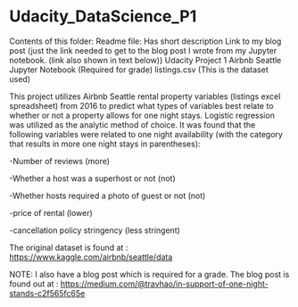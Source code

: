 # Udacity_DataScience_P1

Contents of this folder:
Readme file:  Has short description
Link to my blog post (just the link needed to get to the blog post I wrote from my Jupyter notebook.  (link also shown in text below))
Udacity Project 1 Airbnb Seattle Jupyter Notebook (Required for grade)
listings.csv (This is the dataset used)



This project utilizes Airbnb Seattle rental property variables (listings excel spreadsheet) from 2016 to predict what types of variables best relate to whether or not a property allows for one night stays.  Logistic regression was utilized as the analytic method of choice.   It was found that the following variables were related to one night availability (with the category that results in more one night stays in parentheses):

-Number of reviews (more)

-Whether a host was a superhost or not (not)

-Whether hosts required a photo of guest or not (not)

-price of rental (lower)

-cancellation policy stringency (less stringent)

The original dataset is found at : https://www.kaggle.com/airbnb/seattle/data


NOTE:  I also have a blog post which is required for a grade.  The blog post is found out at : https://medium.com/@travhao/in-support-of-one-night-stands-c2f565fc65e
